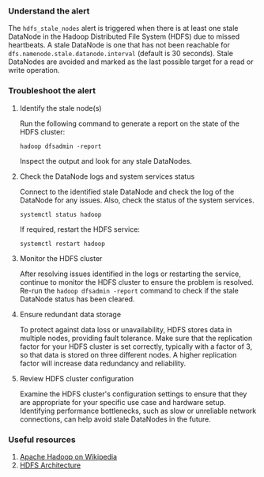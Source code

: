 ### Understand the alert

The `hdfs_stale_nodes` alert is triggered when there is at least one stale DataNode in the Hadoop Distributed File System (HDFS) due to missed heartbeats. A stale DataNode is one that has not been reachable for `dfs.namenode.stale.datanode.interval` (default is 30 seconds). Stale DataNodes are avoided and marked as the last possible target for a read or write operation.

### Troubleshoot the alert

1. Identify the stale node(s)

   Run the following command to generate a report on the state of the HDFS cluster:

   ```
   hadoop dfsadmin -report
   ```

   Inspect the output and look for any stale DataNodes.

2. Check the DataNode logs and system services status

   Connect to the identified stale DataNode and check the log of the DataNode for any issues. Also, check the status of the system services.

   ```
   systemctl status hadoop
   ```

   If required, restart the HDFS service:

   ```
   systemctl restart hadoop
   ```

3. Monitor the HDFS cluster

   After resolving issues identified in the logs or restarting the service, continue to monitor the HDFS cluster to ensure the problem is resolved. Re-run the `hadoop dfsadmin -report` command to check if the stale DataNode status has been cleared.

4. Ensure redundant data storage

   To protect against data loss or unavailability, HDFS stores data in multiple nodes, providing fault tolerance. Make sure that the replication factor for your HDFS cluster is set correctly, typically with a factor of 3, so that data is stored on three different nodes. A higher replication factor will increase data redundancy and reliability.

5. Review HDFS cluster configuration

   Examine the HDFS cluster's configuration settings to ensure that they are appropriate for your specific use case and hardware setup. Identifying performance bottlenecks, such as slow or unreliable network connections, can help avoid stale DataNodes in the future.

### Useful resources

1. [Apache Hadoop on Wikipedia](https://en.wikipedia.org/wiki/Apache_Hadoop)
2. [HDFS Architecture](https://hadoop.apache.org/docs/r1.2.1/hdfs_design.html)
